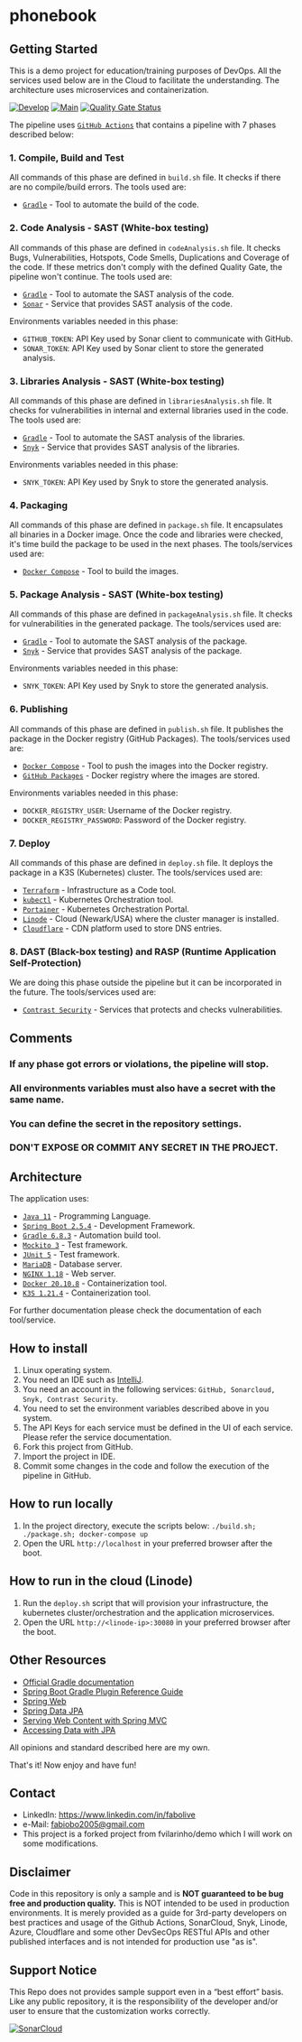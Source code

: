 # phonebook
Getting Started
---------------
This is a demo project for education/training purposes of DevOps. All the services used below are in the Cloud to facilitate the understanding.
The architecture uses microservices and containerization.

[![Develop](https://github.com/fabiobo2005/phonebook/actions/workflows/develop.yml/badge.svg)](https://github.com/fabiobo2005/phonebook/actions/workflows/develop.yml) 
[![Main](https://github.com/fabiobo2005/phonebook/actions/workflows/master.yml/badge.svg)](https://github.com/fabiobo2005/phonebook/actions/workflows/master.yml) 
[![Quality Gate Status](https://sonarcloud.io/api/project_badges/measure?project=fabiobo2005_phonebook&metric=alert_status)](https://sonarcloud.io/summary/new_code?id=fabiobo2005_phonebook)


The pipeline uses [`GitHub Actions`](https://github.com/features/actions) that contains a pipeline with 7 phases described below:

### 1. Compile, Build and Test
All commands of this phase are defined in `build.sh` file. 
It checks if there are no compile/build errors.
The tools used are:
- [`Gradle`](https://www.gradle.org) - Tool to automate the build of the code.

### 2. Code Analysis - SAST (White-box testing)
All commands of this phase are defined in `codeAnalysis.sh` file. 
It checks Bugs, Vulnerabilities, Hotspots, Code Smells, Duplications and Coverage of the code.
If these metrics don't comply with the defined Quality Gate, the pipeline won't continue.
The tools used are:
- [`Gradle`](https://www.gradle.org) - Tool to automate the SAST analysis of the code.
- [`Sonar`](https://sonardcloud.io) - Service that provides SAST analysis of the code.

Environments variables needed in this phase:
- `GITHUB_TOKEN`: API Key used by Sonar client to communicate with GitHub.
- `SONAR_TOKEN`: API Key used by Sonar client to store the generated analysis.

### 3. Libraries Analysis - SAST (White-box testing)
All commands of this phase are defined in `librariesAnalysis.sh` file. 
It checks for vulnerabilities in internal and external libraries used in the code.
The tools used are:
- [`Gradle`](https://www.gradle.org) - Tool to automate the SAST analysis of the libraries.
- [`Snyk`](https://snyk.io) - Service that provides SAST analysis of the libraries.

Environments variables needed in this phase:
- `SNYK_TOKEN`: API Key used by Snyk to store the generated analysis.

### 4. Packaging
All commands of this phase are defined in `package.sh` file.
It encapsulates all binaries in a Docker image.
Once the code and libraries were checked, it's time build the package to be used in the next phases.
The tools/services used are:
- [`Docker Compose`](https://docs.docker.com/compose) - Tool to build the images.

### 5. Package Analysis - SAST (White-box testing)
All commands of this phase are defined in `packageAnalysis.sh` file.
It checks for vulnerabilities in the generated package.
The tools/services used are:
- [`Gradle`](https://www.gradle.org) - Tool to automate the SAST analysis of the package.
- [`Snyk`](https://snyk.io) - Service that provides SAST analysis of the package.

Environments variables needed in this phase:
- `SNYK_TOKEN`: API Key used by Snyk to store the generated analysis.

### 6. Publishing
All commands of this phase are defined in `publish.sh` file.
It publishes the package in the Docker registry (GitHub Packages).
The tools/services used are:
- [`Docker Compose`](https://docs.docker.com/compose) - Tool to push the images into the Docker registry.
- [`GitHub Packages`](https://github.com/features/packages) - Docker registry where the images are stored.

Environments variables needed in this phase:
- `DOCKER_REGISTRY_USER`: Username of the Docker registry.
- `DOCKER_REGISTRY_PASSWORD`: Password of the Docker registry.

### 7. Deploy
All commands of this phase are defined in `deploy.sh` file.
It deploys the package in a K3S (Kubernetes) cluster.
The tools/services used are:
- [`Terraform`](https://terraform.io/) - Infrastructure as a Code tool. 
- [`kubectl`](https://kubernetes.io/docs/reference/kubectl/overview/) - Kubernetes Orchestration tool. 
- [`Portainer`](https://portainer.io) - Kubernetes Orchestration Portal.
- [`Linode`](https://www.linode.com) - Cloud (Newark/USA) where the cluster manager is installed.
- [`Cloudflare`](https://www.cloudflare.com) - CDN platform used to store DNS entries.

### 8. DAST (Black-box testing) and RASP (Runtime Application Self-Protection)
We are doing this phase outside the pipeline but it can be incorporated in the future.
The tools/services used are:
- [`Contrast Security`](https://www.contrastsecurity.com/) - Services that protects and checks vulnerabilities.

Comments
--------
### If any phase got errors or violations, the pipeline will stop.
### All environments variables must also have a secret with the same name. 
### You can define the secret in the repository settings. 
### DON'T EXPOSE OR COMMIT ANY SECRET IN THE PROJECT.

Architecture
------------
The application uses:
- [`Java 11`](https://www.oracle.com/br/java/technologies/javase-jdk11-downloads.html) - Programming Language.
- [`Spring Boot 2.5.4`](https://spring.io) - Development Framework.
- [`Gradle 6.8.3`](https://www.gradle.org) - Automation build tool.
- [`Mockito 3`](https://site.mockito.org/) - Test framework.
- [`JUnit 5`](https://junit.org/junit5/) - Test framework.
- [`MariaDB`](https://mariadb.com/) - Database server.
- [`NGINX 1.18`](https://www.nginx.com/****) - Web server.
- [`Docker 20.10.8`](https://www.docker.com) - Containerization tool.
- [`K3S 1.21.4`](https://k3s.io/) - Containerization tool.

For further documentation please check the documentation of each tool/service.

How to install
--------------
1. Linux operating system.
2. You need an IDE such as [IntelliJ](https://www.jetbrains.com/pt-br/idea).
3. You need an account in the following services:
`GitHub, Sonarcloud, Snyk, Contrast Security`.
4. You need to set the environment variables described above in you system.
5. The API Keys for each service must be defined in the UI of each service. Please refer the service documentation.
6. Fork this project from GitHub.
7. Import the project in IDE.
8. Commit some changes in the code and follow the execution of the pipeline in GitHub.

How to run locally
------------------
1. In the project directory, execute the scripts below:
`./build.sh; ./package.sh; docker-compose up`
2. Open the URL `http://localhost` in your preferred browser after the boot.

How to run in the cloud (Linode)
--------------------------------
1. Run the `deploy.sh` script that will provision your infrastructure, the kubernetes cluster/orchestration and the application microservices.
2. Open the URL `http://<linode-ip>:30080` in your preferred browser after the boot.

Other Resources
----------------
- [Official Gradle documentation](https://docs.gradle.org)
- [Spring Boot Gradle Plugin Reference Guide](https://docs.spring.io/spring-boot/docs/2.4.4/gradle-plugin/reference/html/)
- [Spring Web](https://docs.spring.io/spring-boot/docs/2.5.4/reference/htmlsingle/#boot-features-developing-web-applications)
- [Spring Data JPA](https://docs.spring.io/spring-boot/docs/2.5.4/reference/htmlsingle/#boot-features-jpa-and-spring-data)
- [Serving Web Content with Spring MVC](https://spring.io/guides/gs/serving-web-content/)
- [Accessing Data with JPA](https://spring.io/guides/gs/acce****ssing-data-jpa/)

All opinions and standard described here are my own.

That's it! Now enjoy and have fun!

Contact
-------
- LinkedIn: https://www.linkedin.com/in/fabolive
- e-Mail: fabiobo2005@gmail.com
- This project is a forked project from fvilarinho/demo which I will work on some modifications.


## Disclaimer
Code in this repository is only a sample and is **NOT guaranteed to be bug free and production quality.** This is NOT intended to be used in production environments. It is merely provided as a guide for 3rd-party developers on best practices and usage of the Github Actions, SonarCloud, Snyk, Linode, Azure, Cloudflare and some other DevSecOps RESTful APIs and other published interfaces and is not intended for production use "as is".

## Support Notice
This Repo does not provides sample support even in a “best effort” basis. Like any public repository, it is the responsibility of the developer and/or user to ensure that the customization works correctly.


[![SonarCloud](https://sonarcloud.io/images/project_badges/sonarcloud-black.svg)](https://sonarcloud.io/summary/new_code?id=fabiobo2005_phonebook)
